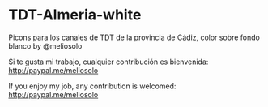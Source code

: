 # TDT-Almeria-white
Picons para los canales de TDT de la provincia de Cádiz, color sobre fondo blanco by @meliosolo

Si te gusta mi trabajo, cualquier contribución es bienvenida: http://paypal.me/meliosolo

If you enjoy my job, any contribution is welcomed: http://paypal.me/meliosolo
